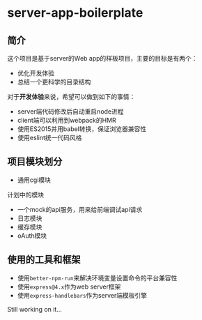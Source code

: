 # server-app-boilerplate

## 简介

这个项目是基于server的Web app的样板项目，主要的目标是有两个：

- 优化开发体验
- 总结一个更科学的目录结构

对于**开发体验**来说，希望可以做到如下的事情：

- server端代码修改后自动重启node进程
- client端可以利用到webpack的HMR
- 使用ES2015并用babel转换，保证浏览器兼容性
- 使用eslint统一代码风格

## 项目模块划分

[TODO]: [使用yeoman的generator来选择需要包含的模块](#NEXT:50)

- 通用cgi模块

计划中的模块

- 一个mock的api服务，用来给前端调试api请求
- 日志模块
- 缓存模块
- oAuth模块

[TODO]: [一个mock的api服务，用来给前端调试api请求](#NEXT:10)
[TODO]: [日志模块](#NEXT:20)
[TODO]: [缓存模块](#NEXT:30)
[TODO]: [oAuth模块](#NEXT:40)

## 使用的工具和框架

- 使用`better-npm-run`来解决环境变量设置命令的平台兼容性
- 使用`express@4.x`作为web server框架
- 使用`express-handlebars`作为server端模板引擎

Still working on it...
